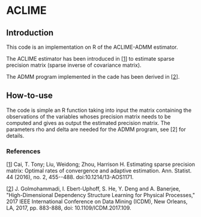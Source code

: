 # ACLIME

## Introduction
This code is an implementation on R of the ACLIME-ADMM estimator.

The ACLIME estimator has been introduced in [[1](https://projecteuclid.org/euclid.aos/1458245724)] to estimate sparse precision matrix (sparse inverse of covariance matrix).

The ADMM program implemented in the cade has been derived in [[2](https://arxiv.org/abs/1709.03891)].

## How-to-use

The code is simple an R function taking into input the matrix containing the observations of the variables whoses precision matrix needs to be computed and gives as output the estimated precision matrix. The parameters rho and delta are needed for the ADMM program, see [2] for details.

### References
[[1](https://projecteuclid.org/euclid.aos/1458245724)] Cai, T. Tony; Liu, Weidong; Zhou, Harrison H. Estimating sparse precision matrix: Optimal rates of convergence and adaptive estimation. Ann. Statist. 44 (2016), no. 2, 455--488. doi:10.1214/13-AOS1171. 

[[2](https://arxiv.org/abs/1709.03891)] J. Golmohammadi, I. Ebert-Uphoff, S. He, Y. Deng and A. Banerjee, "High-Dimensional Dependency Structure Learning for Physical Processes," 2017 IEEE International Conference on Data Mining (ICDM), New Orleans, LA, 2017, pp. 883-888, doi: 10.1109/ICDM.2017.109.

